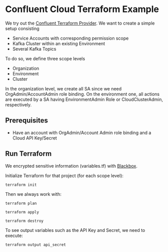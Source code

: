 # Confluent Cloud Terraform Example
We try out the [Confluent Terraform Provider](https://docs.confluent.io/cloud/current/get-started/terraform-provider.html).
We want to create a simple setup consisting 

* Service Accounts with corresponding permission scope
* Kafka Cluster within an existing Environment
* Several Kafka Topics

To do so, we define three scope levels
* Organization
* Environment
* Cluster

In the organization level, we create all SA since we need OrgAdmin/AccountAdmin role binding.
On the environment one, all actions are executed 
by a SA having EnvironmentAdmin Role or CloudClusterAdmin, respectively.


## Prerequisites

* Have an account with OrgAdmin/Account Admin role binding and a Cloud API Key/Secret


## Run Terraform

We encrypted sensitive information (variables.tf) with [Blackbox](https://github.com/StackExchange/blackbox).

Initialize Terraform for that project (for each scope level):
```shell
terraform init
```

Then we always work with:

```shell
terraform plan
```
```shell
terraform apply
```
```shell
terraform destroy
```

To see output variables such as the API Key and Secret, we need to
execute:
```shell
terraform output api_secret
```
